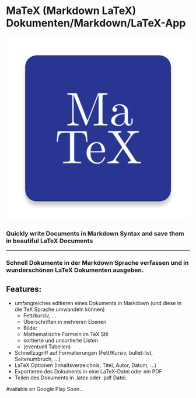 # MaTeX (Markdown LaTeX) Dokumenten/Markdown/LaTeX-App 

![logo](app/src/main/ic_launcher-web.png)

### Quickly write Documents in Markdown Syntax and save them in beautiful LaTeX Documents 

---
### Schnell Dokumente in der Markdown Sprache verfassen und in wunderschönen LaTeX Dokumenten ausgeben.
## Features: 
- umfangreiches editieren eines Dokuments in Markdown (und diese in die TeX Sprache umwandeln können) 
  - Fett/kursiv, ...
  - Überschriften in mehreren Ebenen 
  - Bilder 
  - Mathematische Formeln im TeX Stil
  - sortierte und unsortierte Listen
  - (eventuell Tabellen)
- Schnellzugriff auf Formatierungen (Fett/Kursiv, bullet-list, Seitenumbruch, ...)
- LaTeX Optionen (Inhaltsverzeichnis, Titel, Autor, Datum, ...) 
- Exportieren des Dokuments in eine LaTeX-Datei oder ein PDF
- Teilen des Dokuments in .latex oder .pdf Datei.

Available on Google Play Soon...